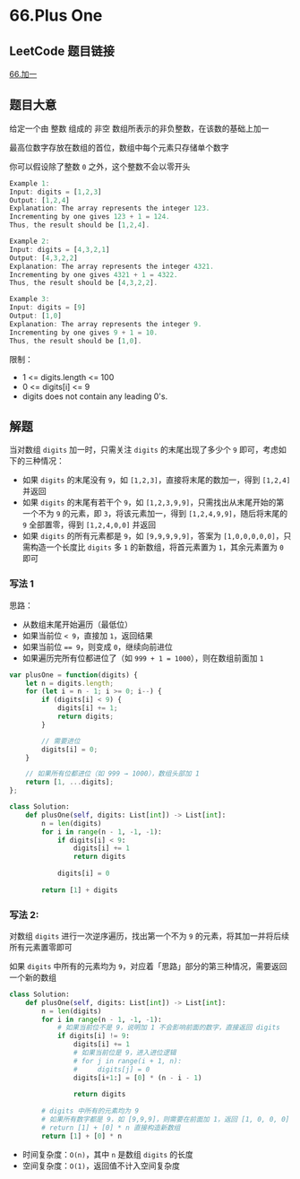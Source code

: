 # 66.Plus One

## LeetCode 题目链接

[66.加一](https://leetcode.cn/problems/plus-one/)

## 题目大意

给定一个由 整数 组成的 非空 数组所表示的非负整数，在该数的基础上加一

最高位数字存放在数组的首位，数组中每个元素只存储单个数字

你可以假设除了整数 `0` 之外，这个整数不会以零开头

```js
Example 1:
Input: digits = [1,2,3]
Output: [1,2,4]
Explanation: The array represents the integer 123.
Incrementing by one gives 123 + 1 = 124.
Thus, the result should be [1,2,4].

Example 2:
Input: digits = [4,3,2,1]
Output: [4,3,2,2]
Explanation: The array represents the integer 4321.
Incrementing by one gives 4321 + 1 = 4322.
Thus, the result should be [4,3,2,2].

Example 3:
Input: digits = [9]
Output: [1,0]
Explanation: The array represents the integer 9.
Incrementing by one gives 9 + 1 = 10.
Thus, the result should be [1,0].
```

限制：
- 1 <= digits.length <= 100
- 0 <= digits[i] <= 9
- digits does not contain any leading 0's.

## 解题

当对数组 `digits` 加一时，只需关注 `digits` 的末尾出现了多少个 `9` 即可，考虑如下的三种情况：
- 如果 `digits` 的末尾没有 `9`，如 `[1,2,3]`，直接将末尾的数加一，得到 `[1,2,4]` 并返回
- 如果 `digits` 的末尾有若干个 `9`，如 `[1,2,3,9,9]`，只需找出从末尾开始的第一个不为 `9` 的元素，即 `3`，将该元素加一，得到 `[1,2,4,9,9]`，随后将末尾的 `9` 全部置零，得到 `[1,2,4,0,0]` 并返回
- 如果 `digits` 的所有元素都是 `9`，如 `[9,9,9,9,9]`，答案为 `[1,0,0,0,0,0]`，只需构造一个长度比 `digits` 多 `1` 的新数组，将首元素置为 `1`，其余元素置为 `0` 即可

### 写法 1

思路：
- 从数组末尾开始遍历（最低位）
- 如果当前位 `< 9`，直接加 `1`，返回结果
- 如果当前位 `== 9`，则变成 `0`，继续向前进位
- 如果遍历完所有位都进位了（如 `999 + 1 = 1000`），则在数组前面加 `1`

```js
var plusOne = function(digits) {
    let n = digits.length;
    for (let i = n - 1; i >= 0; i--) {
        if (digits[i] < 9) {
            digits[i] += 1;
            return digits;
        }

        // 需要进位
        digits[i] = 0;
    }

    // 如果所有位都进位（如 999 → 1000），数组头部加 1
    return [1, ...digits];
};
```
```python
class Solution:
    def plusOne(self, digits: List[int]) -> List[int]:
        n = len(digits)
        for i in range(n - 1, -1, -1):
            if digits[i] < 9:
                digits[i] += 1
                return digits
            
            digits[i] = 0
        
        return [1] + digits
```

### 写法 2:

对数组 `digits` 进行一次逆序遍历，找出第一个不为 `9` 的元素，将其加一并将后续所有元素置零即可

如果 `digits` 中所有的元素均为 `9`，对应着「思路」部分的第三种情况，需要返回一个新的数组

```python
class Solution:
    def plusOne(self, digits: List[int]) -> List[int]:
        n = len(digits)
        for i in range(n - 1, -1, -1):
            # 如果当前位不是 9，说明加 1 不会影响前面的数字，直接返回 digits
            if digits[i] != 9:
                digits[i] += 1
                # 如果当前位是 9，进入进位逻辑
                # for j in range(i + 1, n):
                #     digits[j] = 0
                digits[i+1:] = [0] * (n - i - 1)  
                
                return digits
        
        # digits 中所有的元素均为 9
        # 如果所有数字都是 9，如 [9,9,9]，则需要在前面加 1，返回 [1, 0, 0, 0]
        # return [1] + [0] * n 直接构造新数组
        return [1] + [0] * n
```

- 时间复杂度：`O(n)`，其中 `n` 是数组 `digits` 的长度
- 空间复杂度：`O(1)`，返回值不计入空间复杂度

